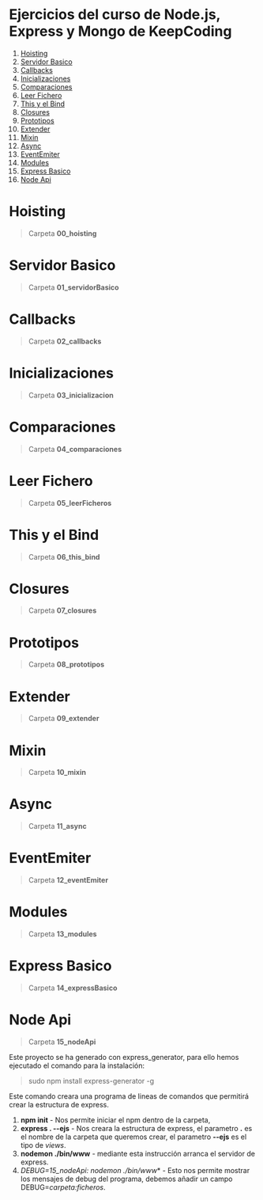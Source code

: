 # Ejercicios del curso de Node.js, Express y Mongo de KeepCoding

1. [Hoisting](#Hoisting)
2. [Servidor Basico](#Servidor-Basico)
3. [Callbacks](#Callbacks)
4. [Inicializaciones](#Inicializaciones)
5. [Comparaciones](#Comparaciones)
6. [Leer Fichero](#Leer-Fichero)
7. [This y el Bind](#This-y-el-Bind)
8. [Closures](#Closures)
9. [Prototipos](#Prototipos)
10. [Extender](#Extender)
11. [Mixin](#Mixin)
12. [Async](#Async)
13. [EventEmiter](#EventEmiter)
14. [Modules](#Modules)
15. [Express Basico](#Express-Basico)
16. [Node Api](#Node-Api)

Hoisting
========
> Carpeta **00_hoisting**

Servidor Basico
===============
> Carpeta **01_servidorBasico**

Callbacks
=========
> Carpeta **02_callbacks**

Inicializaciones
================
> Carpeta **03_inicializacion**

Comparaciones
=============
> Carpeta **04_comparaciones**

Leer Fichero
============
> Carpeta **05_leerFicheros**

This y el Bind
==============
> Carpeta **06_this_bind**

Closures
=======
> Carpeta **07_closures**

Prototipos
==========
> Carpeta **08_prototipos**

Extender
========
> Carpeta **09_extender**

Mixin
=====
> Carpeta **10_mixin**

Async
=====
> Carpeta **11_async**

EventEmiter
===========
> Carpeta **12_eventEmiter**

Modules
=======
> Carpeta **13_modules**

Express Basico
=============
> Carpeta **14_expressBasico**

Node Api
========

> Carpeta **15_nodeApi**

Este proyecto se ha generado con express_generator, para ello hemos ejecutado el comando para la instalación:

> sudo npm install express-generator -g

Este comando creara una programa de lineas de comandos que permitirá crear la estructura de express.  

1. **npm init** - Nos permite iniciar el npm dentro de la carpeta, 
2. **express . --ejs** - Nos creara la estructura de express, el parametro **.** es el nombre de la carpeta que queremos crear, el parametro **--ejs** es el tipo de *views*.
3. **nodemon ./bin/www** - mediante esta instrucción arranca el servidor de express.
4. **DEBUG=15_nodeApi:* nodemon ./bin/www** - Esto nos permite mostrar los mensajes de debug del programa, debemos añadir un campo DEBUG=*carpeta:ficheros*.